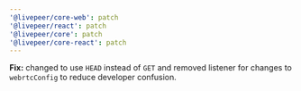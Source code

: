 ```yaml
---
'@livepeer/core-web': patch
'@livepeer/react': patch
'@livepeer/core': patch
'@livepeer/core-react': patch
---
```


**Fix:** changed to use `HEAD` instead of `GET` and removed listener for changes to `webrtcConfig` to reduce developer confusion.
